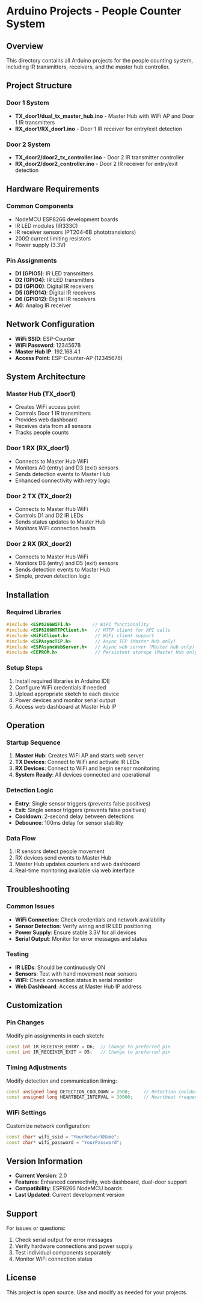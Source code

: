 # Arduino Projects - People Counter System

## Overview
This directory contains all Arduino projects for the people counting system, including IR transmitters, receivers, and the master hub controller.

## Project Structure

### Door 1 System
- **TX_door1/dual_tx_master_hub.ino** - Master Hub with WiFi AP and Door 1 IR transmitters
- **RX_door1/RX_door1.ino** - Door 1 IR receiver for entry/exit detection

### Door 2 System  
- **TX_door2/door2_tx_controller.ino** - Door 2 IR transmitter controller
- **RX_door2/door2_controller.ino** - Door 2 IR receiver for entry/exit detection

## Hardware Requirements

### Common Components
- NodeMCU ESP8266 development boards
- IR LED modules (IR333C)
- IR receiver sensors (PT204-6B phototransistors)
- 200Ω current limiting resistors
- Power supply (3.3V)

### Pin Assignments
- **D1 (GPIO5)**: IR LED transmitters
- **D2 (GPIO4)**: IR LED transmitters  
- **D3 (GPIO0)**: Digital IR receivers
- **D5 (GPIO14)**: Digital IR receivers
- **D6 (GPIO12)**: Digital IR receivers
- **A0**: Analog IR receiver

## Network Configuration
- **WiFi SSID**: ESP-Counter
- **WiFi Password**: 12345678
- **Master Hub IP**: 192.168.4.1
- **Access Point**: ESP-Counter-AP (12345678)

## System Architecture

### Master Hub (TX_door1)
- Creates WiFi access point
- Controls Door 1 IR transmitters
- Provides web dashboard
- Receives data from all sensors
- Tracks people counts

### Door 1 RX (RX_door1)
- Connects to Master Hub WiFi
- Monitors A0 (entry) and D3 (exit) sensors
- Sends detection events to Master Hub
- Enhanced connectivity with retry logic

### Door 2 TX (TX_door2)
- Connects to Master Hub WiFi
- Controls D1 and D2 IR LEDs
- Sends status updates to Master Hub
- Monitors WiFi connection health

### Door 2 RX (RX_door2)
- Connects to Master Hub WiFi
- Monitors D6 (entry) and D5 (exit) sensors
- Sends detection events to Master Hub
- Simple, proven detection logic

## Installation

### Required Libraries
```cpp
#include <ESP8266WiFi.h>        // WiFi functionality
#include <ESP8266HTTPClient.h>   // HTTP client for API calls
#include <WiFiClient.h>          // WiFi client support
#include <ESPAsyncTCP.h>         // Async TCP (Master Hub only)
#include <ESPAsyncWebServer.h>   // Async web server (Master Hub only)
#include <EEPROM.h>              // Persistent storage (Master Hub only)
```

### Setup Steps
1. Install required libraries in Arduino IDE
2. Configure WiFi credentials if needed
3. Upload appropriate sketch to each device
4. Power devices and monitor serial output
5. Access web dashboard at Master Hub IP

## Operation

### Startup Sequence
1. **Master Hub**: Creates WiFi AP and starts web server
2. **TX Devices**: Connect to WiFi and activate IR LEDs
3. **RX Devices**: Connect to WiFi and begin sensor monitoring
4. **System Ready**: All devices connected and operational

### Detection Logic
- **Entry**: Single sensor triggers (prevents false positives)
- **Exit**: Single sensor triggers (prevents false positives)
- **Cooldown**: 2-second delay between detections
- **Debounce**: 100ms delay for sensor stability

### Data Flow
1. IR sensors detect people movement
2. RX devices send events to Master Hub
3. Master Hub updates counters and web dashboard
4. Real-time monitoring available via web interface

## Troubleshooting

### Common Issues
- **WiFi Connection**: Check credentials and network availability
- **Sensor Detection**: Verify wiring and IR LED positioning
- **Power Supply**: Ensure stable 3.3V for all devices
- **Serial Output**: Monitor for error messages and status

### Testing
- **IR LEDs**: Should be continuously ON
- **Sensors**: Test with hand movement near sensors
- **WiFi**: Check connection status in serial monitor
- **Web Dashboard**: Access at Master Hub IP address

## Customization

### Pin Changes
Modify pin assignments in each sketch:
```cpp
const int IR_RECEIVER_ENTRY = D6;  // Change to preferred pin
const int IR_RECEIVER_EXIT = D5;   // Change to preferred pin
```

### Timing Adjustments
Modify detection and communication timing:
```cpp
const unsigned long DETECTION_COOLDOWN = 2000;     // Detection cooldown
const unsigned long HEARTBEAT_INTERVAL = 30000;    // Heartbeat frequency
```

### WiFi Settings
Customize network configuration:
```cpp
const char* wifi_ssid = "YourNetworkName";
const char* wifi_password = "YourPassword";
```

## Version Information
- **Current Version**: 2.0
- **Features**: Enhanced connectivity, web dashboard, dual-door support
- **Compatibility**: ESP8266 NodeMCU boards
- **Last Updated**: Current development version

## Support
For issues or questions:
1. Check serial output for error messages
2. Verify hardware connections and power supply
3. Test individual components separately
4. Monitor WiFi connection status

## License
This project is open source. Use and modify as needed for your projects. 